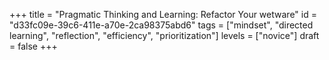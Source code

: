 +++
title =  "Pragmatic Thinking and Learning: Refactor Your wetware"
id =  "d33fc09e-39c6-411e-a70e-2ca98375abd6"
tags =  ["mindset", "directed learning", "reflection", "efficiency", "prioritization"]
levels =  ["novice"]
draft = false
+++

